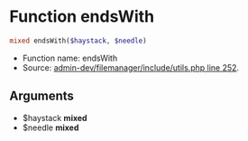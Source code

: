 Function endsWith
===========================





```php
mixed endsWith($haystack, $needle)
```

* Function name: endsWith
* Source: [admin-dev/filemanager/include/utils.php line 252](https://github.com/PrestaShop/PrestaShop/blob/1.6.0.4/admin-dev/filemanager/include/utils.php#L252).

Arguments
---------

* $haystack **mixed**
* $needle **mixed**

